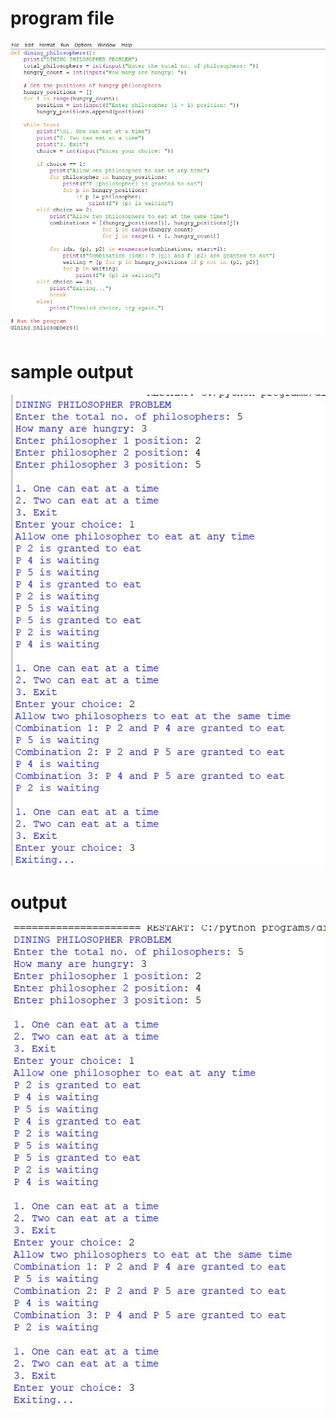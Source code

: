 # program file
![program file](dining_0513_code.jpg)

# sample output
![sample output](dining_0513_sample.jpg)

# output
![output](dining_0513_output.jpg)
